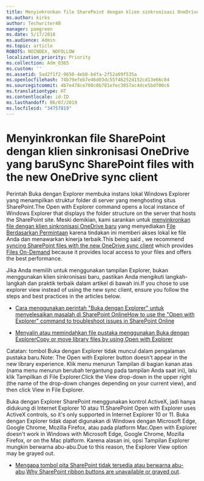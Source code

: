 ```yaml
---
title: Menyinkronkan file SharePoint dengan klien sinkronisasi OneDrive yang baru
ms.author: kirks
author: Techwriter40
manager: pamgreen
ms.date: 5/17/2018
ms.audience: Admin
ms.topic: article
ROBOTS: NOINDEX, NOFOLLOW
localization_priority: Priority
ms.collection: Adm_O365
ms.custom: ''
ms.assetid: 5ad2f1f2-9650-4eb0-b4fa-2f52a09f535a
ms.openlocfilehash: 74b79efeb7e46d03dc55f46252d152cd13e66c84
ms.sourcegitcommit: 4b7e478ce700c0b781efec3857ac4dce5bdf00c6
ms.translationtype: HT
ms.contentlocale: id-ID
ms.lasthandoff: 06/07/2019
ms.locfileid: "34757819"
---
```

# <a name="sync-sharepoint-files-with-the-new-onedrive-sync-client"></a><span data-ttu-id="d27f3-102">Menyinkronkan file SharePoint dengan klien sinkronisasi OneDrive yang baru</span><span class="sxs-lookup"><span data-stu-id="d27f3-102">Sync SharePoint files with the new OneDrive sync client</span></span>

<span data-ttu-id="d27f3-103">Perintah Buka dengan Explorer membuka instans lokal Windows Explorer yang menampilkan struktur folder di server yang menghosting situs SharePoint.</span><span class="sxs-lookup"><span data-stu-id="d27f3-103">The Open with Explorer command opens a local instance of Windows Explorer that displays the folder structure on the server that hosts the SharePoint site.</span></span> <span data-ttu-id="d27f3-104">Meski demikian, kami sarankan untuk [ menyinkronkan file dengan klien sinkronisasi OneDrive baru](https://support.office.com/article/sync-sharepoint-files-with-the-new-onedrive-sync-client-6de9ede8-5b6e-4503-80b2-6190f3354a88)</a> yang menyediakan [File Berdasarkan Permintaan](https://support.office.com/article/learn-about-onedrive-files-on-demand-0e6860d3-d9f3-4971-b321-7092438fb38e) karena tindakan ini memberi akses lokal ke file Anda dan menawarkan kinerja terbaik.</span><span class="sxs-lookup"><span data-stu-id="d27f3-104">This being said , we recommend [syncing SharePoint files with the new OneDrive sync client](https://support.office.com/article/sync-sharepoint-files-with-the-new-onedrive-sync-client-6de9ede8-5b6e-4503-80b2-6190f3354a88)</a> which provides [Files On-Demand](https://support.office.com/article/learn-about-onedrive-files-on-demand-0e6860d3-d9f3-4971-b321-7092438fb38e) because it provides local access to your files and offers the best performance.</span></span>


<span data-ttu-id="d27f3-105">Jika Anda memilih untuk menggunakan tampilan Explorer, bukan menggunakan klien sinkronisasi baru, pastikan Anda mengikuti langkah-langkah dan praktik terbaik dalam artikel di bawah ini.</span><span class="sxs-lookup"><span data-stu-id="d27f3-105">If you chose to use explorer view instead of using the new sync client, ensure you follow the steps and best practices in the articles below.</span></span>

- [<span data-ttu-id="d27f3-106">Cara menggunakan perintah "Buka dengan Explorer" untuk menyelesaikan masalah di SharePoint Online</span><span class="sxs-lookup"><span data-stu-id="d27f3-106">How to use the "Open with Explorer" command to troubleshoot issues in SharePoint Online</span></span>](https://support.office.com/article/How-to-use-the-Open-with-Explorer-command-to-troubleshoot-issues-in-SharePoint-Online-87155331-0c92-4224-a4c1-da5c21c4ade4)

- [<span data-ttu-id="d27f3-107">Menyalin atau memindahkan file pustaka menggunakan Buka dengan Explorer</span><span class="sxs-lookup"><span data-stu-id="d27f3-107">Copy or move library files by using Open with Explorer</span></span>](https://support.office.com/article/copy-or-move-library-files-by-using-open-with-explorer-aaee7bfb-e2a1-42ee-8fc0-bcc0754f04d2)

<span data-ttu-id="d27f3-108">Catatan: tombol Buka dengan Explorer tidak muncul dalam pengalaman pustaka baru.</span><span class="sxs-lookup"><span data-stu-id="d27f3-108">Note:  The Open with Explorer button doesn't appear in the new library experience.</span></span> <span data-ttu-id="d27f3-109">Klik menu menurun Tampilan di bagian kanan atas (nama menu menurun berubah tergantung pada tampilan Anda saat ini), lalu klik Tampilkan di File Explorer.</span><span class="sxs-lookup"><span data-stu-id="d27f3-109">Click the View drop-down in the upper right (the name of the drop-down changes depending on your current view), and then click View in File Explorer.</span></span>

 <span data-ttu-id="d27f3-110">Buka dengan Explorer SharePoint menggunakan kontrol ActiveX, jadi hanya didukung di Internet Explorer 10 atau 11.</span><span class="sxs-lookup"><span data-stu-id="d27f3-110">SharePoint Open with Explorer uses ActiveX controls, so it's only supported in Internet Explorer 10 or 11.</span></span> <span data-ttu-id="d27f3-111">Buka dengan Explorer tidak dapat digunakan di Windows dengan Microsoft Edge, Google Chrome, Mozilla Firefox, atau pada platform Mac.</span><span class="sxs-lookup"><span data-stu-id="d27f3-111">Open with Explorer doesn't work in Windows with Microsoft Edge, Google Chrome, Mozilla Firefox, or on the Mac platform.</span></span> <span data-ttu-id="d27f3-112">Karena alasan ini, opsi Tampilan Explorer mungkin berwarna abu-abu.</span><span class="sxs-lookup"><span data-stu-id="d27f3-112">Due to this reason, the Explorer View option may be grayed out.</span></span>

- <span data-ttu-id="d27f3-113">[Mengapa tombol pita SharePoint tidak tersedia atau berwarna abu-abu](https://support.office.com/article/Why-SharePoint-ribbon-buttons-are-unavailable-48b0939a-2efb-4e79-b5e8-b2c4cb5d04ca).</span><span class="sxs-lookup"><span data-stu-id="d27f3-113">[Why SharePoint ribbon buttons are unavailable or grayed out](https://support.office.com/article/Why-SharePoint-ribbon-buttons-are-unavailable-48b0939a-2efb-4e79-b5e8-b2c4cb5d04ca).</span></span>
  

